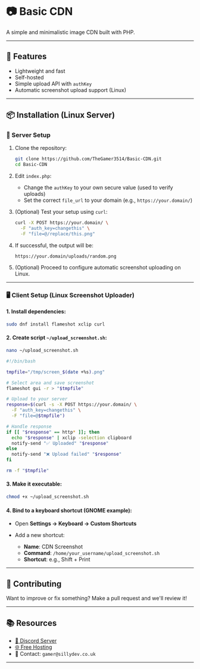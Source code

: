 # 📷 Basic CDN

A simple and minimalistic image CDN built with PHP.

---

## 🚀 Features

- Lightweight and fast
- Self-hosted
- Simple upload API with `authKey`
- Automatic screenshot upload support (Linux)

---

## 📦 Installation (Linux Server)

### 🔧 Server Setup

1. Clone the repository:
   ```bash
   git clone https://github.com/TheGamer3514/Basic-CDN.git
   cd Basic-CDN

2. Edit `index.php`:

   * Change the `authKey` to your own secure value (used to verify uploads)
   * Set the correct `file_url` to your domain (e.g., `https://your.domain/`)

3. (Optional) Test your setup using `curl`:

   ```bash
   curl -X POST https://your.domain/ \
     -F "auth_key=changethis" \
     -F "file=@/replace/this.png"
   ```

4. If successful, the output will be:

   ```
   https://your.domain/uploads/random.png
   ```

5. (Optional) Proceed to configure automatic screenshot uploading on Linux.

---

### 🖥️ Client Setup (Linux Screenshot Uploader)

#### 1. Install dependencies:

```bash
sudo dnf install flameshot xclip curl
```

#### 2. Create script `~/upload_screenshot.sh`:

```bash
nano ~/upload_screenshot.sh
```

```bash
#!/bin/bash

tmpfile="/tmp/screen_$(date +%s).png"

# Select area and save screenshot
flameshot gui -r > "$tmpfile"

# Upload to your server
response=$(curl -s -X POST https://your.domain/ \
  -F "auth_key=changethis" \
  -F "file=@$tmpfile")

# Handle response
if [[ "$response" == http* ]]; then
  echo "$response" | xclip -selection clipboard
  notify-send "✅ Uploaded" "$response"
else
  notify-send "❌ Upload failed" "$response"
fi

rm -f "$tmpfile"
```

#### 3. Make it executable:

```bash
chmod +x ~/upload_screenshot.sh
```

#### 4. Bind to a keyboard shortcut (GNOME example):

* Open **Settings → Keyboard → Custom Shortcuts**
* Add a new shortcut:

  * **Name**: CDN Screenshot
  * **Command**: `/home/your_username/upload_screenshot.sh`
  * **Shortcut**: e.g., Shift + Print

---

## 🤝 Contributing

Want to improve or fix something?
Make a pull request and we'll review it!

---

## 📚 Resources

* [💬 Discord Server](https://discord.gg/sillydev)
* [🌐 Free Hosting](https://sillydev.co.uk)
* 📧 Contact: `gamer@sillydev.co.uk`

---
